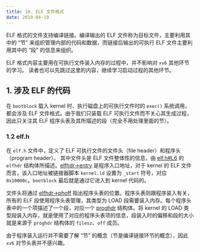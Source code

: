 ```yaml
---
title: 10. ELF 文件格式
date: 2019-04-19
---
```


ELF 格式的文件支持编译链接。编译输出的 ELF 文件称为目标文件，主要利用其中的 “节” 来组织管理内部的代码和数据，而链接后输出的可执行 ELF 文件主要利用其中的 “段” 的信息来组织。 

ELF 格式内容主要用在可执行文件装入内存的过程中，并不影响对 `xv6` 其他环节的学习。 读者也可以先跳过这里的内容，继续学习启动过程的其他环节。

## 1. 涉及 ELF 的代码

在 `bootblock` 载入 kernel 时、执行磁盘上的可执行文件时的 `exec()` 系统调用，都会涉及 ELF 文件格式。由于我们只装载 ELF 可执行文件而不关心其生成过程，因此只关注其 ELF 程序头表及其所描述的段（完全不用处理里面的节）。

### 1.2 elf.h

在 `elf.h` 文件中，定义了 ELF 可执行文件的文件头（file header）和程序头（program header）。 其中文件头是 ELF 文件整体性的信息，由 [elf.h#L6](https://github.com/professordeng/xv6-expansion/blob/master/elf.h#L6) 的 `elfhdr` 结构体所描述。[elfhdr->entry](https://github.com/professordeng/xv6-expansion/blob/master/elf.h#L12) 是程序入口地址，对于 kernel 的 ELF 文件而言，该入口地址被链接器脚本 `kernel.ld` 设置为 `_start` 符号，对应 `0x10000c`。`bootblock` 最后就是通过它进入到 kernel 代码的。 

文件头将通过 [elfhdr->phoff](https://github.com/professordeng/xv6-expansion/blob/master/elf.h#L13) 指出程序头表的位置。程序头表则跟程序装入有关， 所有的 ELF 段使用程序头表管理，其类型为 LOAD 段需要装入内存。每个程序头表中的一个项描述了一个段，对应一个 [proghdr](https://github.com/professordeng/xv6-expansion/blob/master/elf.h#L25) 结构体。将 kernel 的 LOAD 类型段装入内存，就是使用了对应的程序头表项的信息，段装入时的偏移和段的大小就是来源于 `proghdr` 结构体的 `filesz`、`off` 成员。

由于程序装入运行并不需要了解 “节” 的概念（节是编译链接环节的概念），因此 `xv6` 对节头表并不感兴趣。

